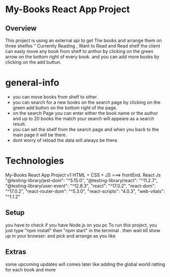 # My-Books React App Project

## Overview

This project is using an external api to get The books and arrange them on three shelfes " Currently Reading , Want to Read and Read shelf the client can easly move any book from shelf to anthor by clicking on the green arrow on the bottom right of every book.
and you can add more books by clicking on the add buttun.

# general-info

- you can move books from shelf to other.
- you can search for a new books on the search page by clicking on the green add button on the bottom right of the page.
- on the search Page you can enter either the book name or the author and up to 20 books the match your search will appeare as a search result.
- you can set the shelf from the search page and when you back to the main page it will be there.
- dont worry of reload the data will always be there.

# Technologies

My-Books React App Project v1
HTML + CSS + JS ===> frontEnd.
React Js
"@testing-library/jest-dom": "^5.15.0",
"@testing-library/react": "^11.2.7",
"@testing-library/user-event": "^12.8.3",
"react": "^17.0.2",
"react-dom": "^17.0.2",
"react-router-dom": "^5.3.0",
"react-scripts": "4.0.3",
"web-vitals": "^1.1.2"

## Setup

you have to check if you have Node.js on you pc
To run this project, you just type "npm install" then "npm start" in the terminal . then wait till show up in your browser: and pick and arrange as you like

## Extras

some upcoming updates will comes later like adding the global world ratting for each book and more
